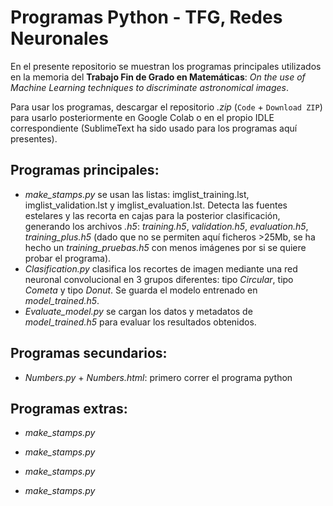 # Programas Python - TFG, Redes Neuronales

En el presente repositorio se muestran los programas principales utilizados en la memoria del **Trabajo Fin de Grado en Matemáticas**: *On the use of Machine Learning techniques to discriminate astronomical images*.

Para usar los programas, descargar el repositorio *.zip* (`Code` + `Download ZIP`) para usarlo posteriormente en Google Colab o en el propio IDLE correspondiente (SublimeText ha sido usado para los programas aquí presentes).

## Programas principales:

- *make_stamps.py* se usan las listas: imglist_training.lst, imglist_validation.lst y imglist_evaluation.lst. Detecta las fuentes estelares y las recorta en cajas para la posterior clasificación, generando los archivos *.h5*: *training.h5*, *validation.h5*, *evaluation.h5*, *training_plus.h5* (dado que no se permiten aquí ficheros >25Mb, se ha hecho un *training_pruebas.h5* con menos imágenes por si se quiere probar el programa).
- *Clasification.py* clasifica los recortes de imagen mediante una red neuronal convolucional en 3 grupos diferentes: tipo *Circular*, tipo *Cometa* y tipo *Donut*. Se guarda el modelo entrenado en *model_trained.h5*.
- *Evaluate_model.py* se cargan los datos y metadatos de *model_trained.h5* para evaluar los resultados obtenidos.

## Programas secundarios:

- *Numbers.py* + *Numbers.html*: primero correr el programa python


## Programas extras:

- *make_stamps.py*

- *make_stamps.py*

- *make_stamps.py*

- *make_stamps.py*
